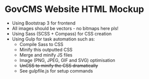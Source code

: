 # GovCMS Website HTML Mockup

* Using Bootstrap 3 for frontend
* All images should be vectors - no bitmaps here pls!
* Using Sass (SCSS + Compass) for CSS creation
* Using Gulp for task automation such as:
  * Compile Sass to CSS
  * Minify this outputted CSS
  * Merge and minify JS files
  * Image (PNG, JPEG, GIF and SVG) optimisation
  * ~~UnCSS to minify the CSS dramatically~~
  * See gulpfile.js for setup commands
